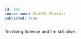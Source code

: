 ```yaml
---
id: 256
source-name: GLaDOS (Portal)
published: true
---
```

 I'm doing Science and I'm still alive.
